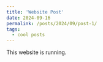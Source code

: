 ```yaml
---
title: 'Website Post'
date: 2024-09-16
permalink: /posts/2024/09/post-1/
tags:
  - cool posts
---
```


This website is running.

